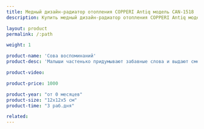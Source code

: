 ```yaml
---
title: Медный дизайн-радиатор отопления COPPERI Antiq модель CAN-1518
description: Купить медный дизайн-радиатор отопления COPPERI Antiq модель CAN-1518 по цене производителя в Москве.

layout: product
permalink: /:path

weight: 1

product-name: 'Сова воспоминаний'
product-desc: 'Малыши частенько придумывают забавные слова и выдают смешные фразы. Наша баночка-совунья не только бережно сохранит интересные моменты из жизни ребенка, но и украсит комнату - птичку можно повесить или поставить на полку.'

product-video:

product-price: 1000

product-year: "от 0 месяцев"
product-size: "12х12х5 см"
product-time: "3 раб.дня"

related:
---
```

	